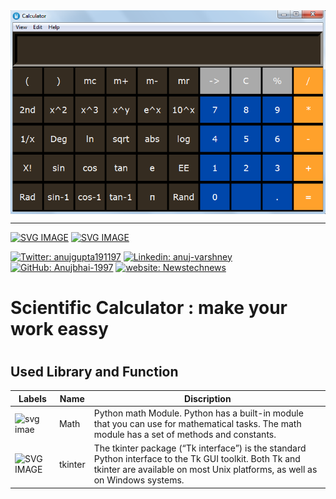<img align = "center" src="https://github.com/Anujbhai-1997/Calculator-with-python/blob/master/Untitled.png" />

---

[![SVG IMAGE](https://img.shields.io/github/issues/Anujbhai-1997/Calculator-with-python?label=Calculator&style=flat-square)](https://github.com/Anujbhai-1997/Calculator-with-python/edit/master/README.md)
[![SVG IMAGE](https://img.shields.io/github/stars/Anujbhai-1997/Calculator-with-python?color=blue&label=tkinter%20library&logo=python&logoColor=green&style=flat-square)](https://github.com/Anujbhai-1997/Calculator-with-python/edit/master/README.md)

[![Twitter: anujgupta191197](https://img.shields.io/twitter/follow/anujgupta191197?style=social)](https://twitter.com/anujgupta191197)
[![Linkedin: anuj-varshney](https://img.shields.io/badge/anuj-varshney-blue?style=flat-square&logo=Linkedin&logoColor=white&link=https://www.linkedin.com/in/anuj-varshney)](https://www.linkedin.com/in/anuj-varshney/)
[![GitHub: Anujbhai-1997](https://img.shields.io/github/followers/Anujbhai-1997?label=follow&style=social)](https://github.com/Anujbhai-1997)
[![website: Newstechnews](https://img.shields.io/badge/Website-Newstechnews.in-2648ff?style=flat-square&logo=google-chrome)](https://www/newstechnews.in/)

<h1>Scientific Calculator : make your work eassy <h1/>

<h2>Used Library and Function</h2>

|Labels |Name |Discription |
|-----|-----|-----|
|    ![svg imae](https://img.shields.io/badge/math-1-yellow)   |Math|Python math Module. Python has a built-in module that you can use for mathematical tasks. The math module has a set of methods and constants.|
|![SVG IMAGE](https://img.shields.io/github/stars/Anujbhai-1997/Calculator-with-python?color=blue&label=tkinter%20library&logo=python&logoColor=green&style=flat-square)             |tkinter|The tkinter package (“Tk interface”) is the standard Python interface to the Tk GUI toolkit. Both Tk and tkinter are available on most Unix platforms, as well as on Windows systems.|

